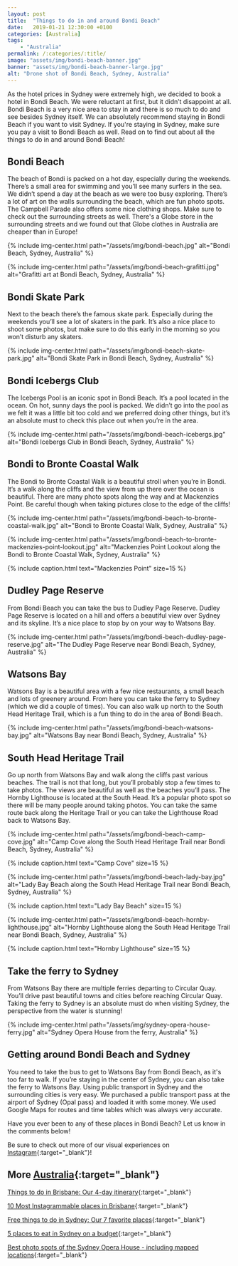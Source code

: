 ```yaml
---
layout: post
title:  "Things to do in and around Bondi Beach"
date:   2019-01-21 12:30:00 +0100
categories: [Australia]
tags:
    - "Australia"
permalink: /:categories/:title/
image: "assets/img/bondi-beach-banner.jpg"
banner: "assets/img/bondi-beach-banner-large.jpg"
alt: "Drone shot of Bondi Beach, Sydney, Australia"
---
```


As the hotel prices in Sydney were extremely high, we decided to book a hotel in Bondi Beach. We were reluctant at first, but it didn’t disappoint at all. Bondi Beach is a very nice area to stay in and there is so much to do and see besides Sydney itself. We can absolutely recommend staying in Bondi Beach if you want to visit Sydney. If you're staying in Sydney, make sure you pay a visit to Bondi Beach as well. Read on to find out about all the things to do in and around Bondi Beach!

## Bondi Beach

The beach of Bondi is packed on a hot day, especially during the weekends. There’s a small area for swimming and you’ll see many surfers in the sea. We didn’t spend a day at the beach as we were too busy exploring. There’s a lot of art on the walls surrounding the beach, which are fun photo spots.  The Campbell Parade also offers some nice clothing shops. Make sure to check out the surrounding streets as well. There's a Globe store in the surrounding streets and we found out that Globe clothes in Australia are cheaper than in Europe! 

{% include img-center.html path="/assets/img/bondi-beach.jpg" alt="Bondi Beach, Sydney, Australia" %}

{% include img-center.html path="/assets/img/bondi-beach-grafitti.jpg" alt="Grafitti art at Bondi Beach, Sydney, Australia" %}

## Bondi Skate Park

Next to the beach there’s the famous skate park. Especially during the weekends you’ll see a lot of skaters in the park. It’s also a nice place to shoot some photos, but make sure to do this early in the morning so you won’t disturb any skaters. 

{% include img-center.html path="/assets/img/bondi-beach-skate-park.jpg" alt="Bondi Skate Park in Bondi Beach, Sydney, Australia" %}

## Bondi Icebergs Club

The Icebergs Pool is an iconic spot in Bondi Beach. It’s a pool located in the ocean. On hot, sunny days the pool is packed. We didn’t go into the pool as we felt it was a little bit too cold and we preferred doing other things, but it’s an absolute must to check this place out when you’re in the area. 

{% include img-center.html path="/assets/img/bondi-beach-icebergs.jpg" alt="Bondi Icebergs Club in Bondi Beach, Sydney, Australia" %}

## Bondi to Bronte Coastal Walk

The Bondi to Bronte Coastal Walk is a beautiful stroll when you’re in Bondi. It’s a walk along the cliffs and the view from up there over the ocean is beautiful. There are many photo spots along the way and at Mackenzies Point. Be careful though when taking pictures close to the edge of the cliffs! 

{% include img-center.html path="/assets/img/bondi-beach-to-bronte-coastal-walk.jpg" alt="Bondi to Bronte Coastal Walk, Sydney, Australia" %}

{% include img-center.html path="/assets/img/bondi-beach-to-bronte-mackenzies-point-lookout.jpg" alt="Mackenzies Point Lookout along the Bondi to Bronte Coastal Walk, Sydney, Australia" %}

{% include caption.html text="Mackenzies Point" size=15 %}

## Dudley Page Reserve

From Bondi Beach you can take the bus to Dudley Page Reserve. Dudley Page Reserve is located on a hill and offers a beautiful view over Sydney and its skyline. It’s a nice place to stop by on your way to Watsons Bay.

{% include img-center.html path="/assets/img/bondi-beach-dudley-page-reserve.jpg" alt="The Dudley Page Reserve near Bondi Beach, Sydney, Australia" %}

## Watsons Bay

Watsons Bay is a beautiful area with a few nice restaurants, a small beach and lots of greenery around. From here you can take the ferry to Sydney (which we did a couple of times). You can also walk up north to the South Head Heritage Trail, which is a fun thing to do in the area of Bondi Beach. 

{% include img-center.html path="/assets/img/bondi-beach-watsons-bay.jpg" alt="Watsons Bay near Bondi Beach, Sydney, Australia" %}

## South Head Heritage Trail

Go up north from Watsons Bay and walk along the cliffs past various beaches. The trail is not that long, but you’ll probably stop a few times to take photos. The views are beautiful as well as the beaches you’ll pass. The Hornby Lighthouse is located at the South Head. It’s a popular photo spot so there will be many people around taking photos. You can take the same route back along the Heritage Trail or you can take the Lighthouse Road back to Watsons Bay.

{% include img-center.html path="/assets/img/bondi-beach-camp-cove.jpg" alt="Camp Cove along the South Head Heritage Trail near Bondi Beach, Sydney, Australia" %}

{% include caption.html text="Camp Cove" size=15 %}

{% include img-center.html path="/assets/img/bondi-beach-lady-bay.jpg" alt="Lady Bay Beach along the South Head Heritage Trail near Bondi Beach, Sydney, Australia" %}

{% include caption.html text="Lady Bay Beach" size=15 %}

{% include img-center.html path="/assets/img/bondi-beach-hornby-lighthouse.jpg" alt="Hornby Lighthouse along the South Head Heritage Trail near Bondi Beach, Sydney, Australia" %}

{% include caption.html text="Hornby Lighthouse" size=15 %}


## Take the ferry to Sydney

From Watsons Bay there are multiple ferries departing to Circular Quay. You’ll drive past beautiful towns and cities before reaching Circular Quay. Taking the ferry to Sydney is an absolute must do when visiting Sydney, the perspective from the water is stunning!

{% include img-center.html path="/assets/img/sydney-opera-house-ferry.jpg" alt="Sydney Opera House from the ferry, Australia" %}

## Getting around Bondi Beach and Sydney 

You need to take the bus to get to Watsons Bay from Bondi Beach, as it's too far to walk. If you’re staying in the center of Sydney, you can also take the ferry to Watsons Bay. Using public transport in Sydney and the surrounding cities is very easy. We purchased a public transport pass at the airport of Sydney (Opal pass) and loaded it with some money. We used Google Maps for routes and time tables which was always very accurate. 

Have you ever been to any of these places in Bondi Beach? Let us know in the comments below!

Be sure to check out more of our visual experiences on [Instagram][instagram]{:target="_blank"}!

## More [Australia][australia]{:target="_blank"}

[Things to do in Brisbane: Our 4-day itinerary][brisbane itinerary]{:target="_blank"}

[10 Most Instagrammable places in Brisbane][brisbane instagram]{:target="_blank"}

[Free things to do in Sydney: Our 7 favorite places][sydney itinerary]{:target="_blank"}

[5 places to eat in Sydney on a budget][sydney eat]{:target="_blank"}

[Best photo spots of the Sydney Opera House - including mapped locations][photo spots opera house]{:target="_blank"}

[brisbane itinerary]: https://kipamojo.world/australia/Things-to-do-in-Brisbane-Our-4-days-itinerary/ 
[brisbane instagram]: https://kipamojo.world/australia/10-Most-Instagrammable-places-in-Brisbane/ 
[sydney itinerary]: https://kipamojo.world/australia/Free-things-to-do-in-Sydney-Our-7-favorite-places/ 
[sydney eat]: https://kipamojo.world/australia/5-places-to-eat-in-Sydney-on-a-budget/ 
[photo spots opera house]: https://kipamojo.world/australia/Best-photo-spots-of-the-Sydney-Opera-House/

[australia]: https://kipamojo.world/tags.html#australia
[instagram]: https://instagram.com/kipamojo 
